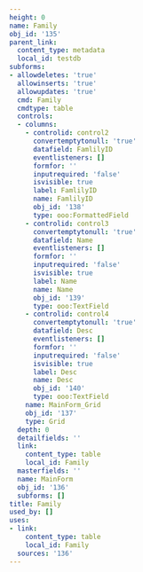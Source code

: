 ```yaml
---
height: 0
name: Family
obj_id: '135'
parent_link:
  content_type: metadata
  local_id: testdb
subforms:
- allowdeletes: 'true'
  allowinserts: 'true'
  allowupdates: 'true'
  cmd: Family
  cmdtype: table
  controls:
  - columns:
    - controlid: control2
      convertemptytonull: 'true'
      datafield: FamlilyID
      eventlisteners: []
      formfor: ''
      inputrequired: 'false'
      isvisible: true
      label: FamlilyID
      name: FamlilyID
      obj_id: '138'
      type: ooo:FormattedField
    - controlid: control3
      convertemptytonull: 'true'
      datafield: Name
      eventlisteners: []
      formfor: ''
      inputrequired: 'false'
      isvisible: true
      label: Name
      name: Name
      obj_id: '139'
      type: ooo:TextField
    - controlid: control4
      convertemptytonull: 'true'
      datafield: Desc
      eventlisteners: []
      formfor: ''
      inputrequired: 'false'
      isvisible: true
      label: Desc
      name: Desc
      obj_id: '140'
      type: ooo:TextField
    name: MainForm_Grid
    obj_id: '137'
    type: Grid
  depth: 0
  detailfields: ''
  link:
    content_type: table
    local_id: Family
  masterfields: ''
  name: MainForm
  obj_id: '136'
  subforms: []
title: Family
used_by: []
uses:
- link:
    content_type: table
    local_id: Family
  sources: '136'
---
```

